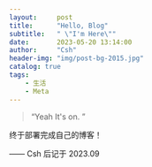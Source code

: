 ```yaml
---
layout:     post
title:      "Hello, Blog"
subtitle:   " \"I'm Here\""
date:       2023-05-20 13:14:00
author:     "Csh"
header-img: "img/post-bg-2015.jpg"
catalog: true
tags:
    - 生活
    - Meta
---
```


> “Yeah It's on. ”


终于部署完成自己的博客！

—— Csh 后记于 2023.09


